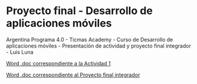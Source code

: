 # Proyecto final - Desarrollo de aplicaciones móviles
Argentina Programa 4.0 - Ticmas Academy - Curso de Desarrollo de aplicaciones móviles - Presentación de actividad y proyecto final integrador - Luis Luna

[Word .doc correspondiente a la Actividad 1](https://github.com/luigicabj12/ticmas-desarrollo-aplicaciones-moviles/blob/main/Luis%20Luna%20-%20Actividad%201.doc)

[Word .doc correspondiente al Proyecto final integrador](https://github.com/luigicabj12/ticmas-desarrollo-aplicaciones-moviles/blob/main/Luis%20Luna%20-%20Proyecto%20final.doc)


